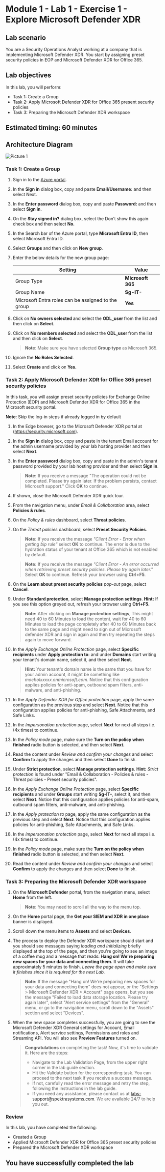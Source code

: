 # Module 1 - Lab 1 - Exercise 1 - Explore Microsoft Defender XDR

## Lab scenario
 You are a Security Operations Analyst working at a company that is implementing Microsoft Defender XDR. You start by assigning preset security policies in EOP and Microsoft Defender XDR for Office 365.

## Lab objectives
In this lab, you will perform:
- Task 1: Create a Group 
- Task 2: Apply Microsoft Defender XDR for Office 365 present security policies
- Task 3: Preparing the Microsoft Defender XDR workspace
    
## Estimated timing: 60 minutes

## Architecture Diagram

  ![Picture 1](../Media/SC200-Lab_M1_L1_Ex1.png)

### Task 1: Create a Group 

1. Sign in to the [Azure portal](https://portal.azure.com).

1. In the **Sign in** dialog box, copy and paste **Email/Username:** <inject key="AzureAdUserEmail"></inject> and then select Next.

1. In the **Enter password** dialog box, copy and paste **Password:** <inject key="AzureAdUserPassword"></inject> and then select **Sign in**.

1. On the **Stay signed in?** dialog box, select the Don’t show this again check box and then select **No**.

1. In the Search bar of the Azure portal, type **Microsoft Entra ID**, then select Microsoft Entra ID.

1. Select **Groups** and then click on **New group**.

1. Enter the below details for the new group page:

   |Setting|Value|
    |---|---|
    |Group Type| **Microsoft 365** |
    |Group Name| **Sg-IT-<inject key="DeploymentID" enableCopy="false"/>** |
    |Microsoft Entra roles can be assigned to the group| **Yes** |

1. Click on **No owners selected** and select the **ODL_user <inject key="DeploymentID" enableCopy="false"/>** from the list and then click on **Select**.

1. Click on **No members selected** and select the **ODL_user <inject key="DeploymentID" enableCopy="false"/>** from the list and then click on **Select**.

   > **Note**: Make sure you have selected **Group type** as Microsoft 365.

1. Ignore the **No Roles Selected**.

1. Select **Create** and click on **Yes**. 

### Task 2: Apply Microsoft Defender XDR for Office 365 preset security policies

In this task, you will assign preset security policies for Exchange Online Protection (EOP) and Microsoft Defender XDR for Office 365 in the Microsoft  security portal.

**Note**: Skip the log-in steps if already logged in by default 

1. In the Edge browser, go to the Microsoft  Defender XDR portal at (https://security.microsoft.com).

1. In the **Sign in** dialog box, copy and paste in the tenant Email account for the admin username provided by your lab hosting provider and then select **Next**.

1. In the **Enter password** dialog box, copy and paste in the admin's tenant password provided by your lab hosting provider and then select **Sign in**.

    >**Note:** If you receive a message "The operation could not be completed. Please try again later. If the problem persists, contact Microsoft support." Click **OK** to continue.

1. If shown, close the Microsoft Defender XDR quick tour.

1. From the navigation menu, under *Email & Collaboration* area, select **Policies & rules**.

1. On the *Policy & rules* dashboard, select **Threat policies**.

1. On the *Threat policies* dashboard, select **Preset Security Policies**.

    >**Note:** If you receive the message *"Client Error - Error when getting bip rule"* select **OK** to continue. The error is due to the hydration status of your tenant at Office 365 which is not enabled by default.

    >**Note:** If you receive the message *"Client Error - An error occurred when retrieving preset security policies. Please try again later."* Select **OK** to continue. Refresh your browser using **Ctrl+F5**.

1. On the **Learn about preset security policies** *pop-out* page, select **Cancel**.

1. Under **Standard protection**, select **Manage protection settings**. **Hint:** If you see this option greyed out, refresh your browser using **Ctrl+F5**.

    >**Note:** After clicking on **Manage protection settings**, This might need 40 to 60 Minutes to load the content, wait for 40 to 60 Minutes to load the page completely after 40 to 60 Minutes back to the same page and might need to sign out of Microsoft defender XDR and sign in again and then try repeating the steps again to move forward. 

1. In the *Apply Exchange Online Protection* page, select **Specific recipients** under **Apply protection to:** and under **Domains** start writing your tenant's domain name, select it, and then select **Next**.
                                                                              
    >**Hint:** Your tenant's domain name is the same that you have for your admin account, it might be something like *mocholxxxxx.onmicrosoft.com*. Notice that this configuration applies policies for anti-spam, outbound spam filters, anti-malware, and anti-phishing. 

1. In the *Apply Defender XDR for Office  protection* page, apply the same configuration as the previous step and select **Next**. Notice that this configuration applies policies for anti-phishing, Safe Attachments, and Safe Links.

1. In the *Impersonation protection* page, select **Next** for next all steps i.e. (4x times) to continue.

1. In the *Policy mode* page, make sure the **Turn on the policy when finished** radio button is selected, and then select **Next**.

1. Read the content under *Review and confirm your changes* and select **Confirm** to apply the changes and then select **Done** to finish.

1. Under **Strict protection**, select **Manage protection settings**. **Hint:** *Strict protection* is found under "Email & Collaboration - Policies & rules - Threat policies - Preset security policies".

1. In the *Apply Exchange Online Protection* page, select **Specific recipients** and under **Groups** start writing **Sg-IT-<inject key="DeploymentID" enableCopy="false"/>**, select it, and then select **Next**. Notice that this configuration applies policies for anti-spam, outbound spam filters, anti-malware, and anti-phishing.

1. In the *Apply protection to* page, apply the same configuration as the previous step and select **Next**. Notice that this configuration applies policies for anti-phishing, Safe Attachments, and Safe Links.

1. In the *Impersonation protection* page, select **Next** for next all steps i.e. (4x times) to continue.

1. In the *Policy mode* page, make sure the **Turn on the policy when finished** radio button is selected, and then select **Next**.

1. Read the content under *Review and confirm your changes* and select **Confirm** to apply the changes and then select **Done** to finish.

### Task 3: Preparing the Microsoft Defender XDR workspace

1. On the **Microsoft Defender** portal, from the navigation menu, select **Home** from the left.

    >**Note:** You may need to scroll all the way to the menu top.

1. On the **Home** portal page, the **Get your SIEM and XDR in one place** banner is displayed.

1. Scroll down the menu items to **Assets** and select **Devices**.

1. The process to deploy the Defender XDR workspace should start and you should see messages saying *loading and Initializing* briefly displayed at the top of the page, and then you're going to see an image of a coffee mug and a message that reads: **Hang on! We're preparing new spaces for your data and connecting them.** It will take approximately 5 minutes to finish. *Leave the page open and make sure it finishes since it is required for the next Lab.*

   >**Note:** If the message "Hang on! We're preparing new spaces for your data and connecting them" does not appear, or the "Settings > Microsoft Defender XDR > Account" page opens, but you see the message "Failed to load data storage location. Please try again later", select "Alert service settings" from the "General" menu, or go to the navigation menu, scroll down to the "Assets" section and select "Devices".

1. When the new space completes successfully, you are going to see the Microsoft Defender XDR General settings for Account, Email notifications, Alert service settings, Permissions and roles and Streaming API. You will also see **Preview Features** turned on.

   > **Congratulations** on completing the task! Now, it's time to validate it. Here are the steps:
   > - Navigate to the Lab Validation Page, from the upper right corner in the lab guide section.
   > - Hit the Validate button for the corresponding task. You can proceed to the next task if you receive a success message.
   > - If not, carefully read the error message and retry the step, following the instructions in the lab guide.
   > - If you need any assistance, please contact us at labs-support@spektrasystems.com. We are available 24/7 to help you out.

### Review
 In this lab, you have completed the following:
   - Created a Group
   - Applied Microsoft Defender XDR for Office 365 preset security policies
   - Prepared the Microsoft Defender XDR workspace

## You have successfully completed the lab

